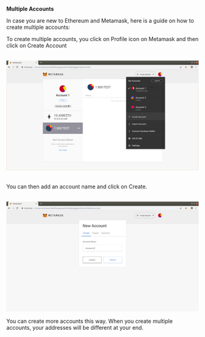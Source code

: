 **Multiple Accounts**

In case you are new to Ethereum and Metamask, here is a guide on how to create multiple accounts:

To create multiple accounts, you click on Profile icon on Metamask and then click on Create Account<br/><br/>

![](images/create-accounts.png?raw=true)<br/><br/>

You can then add an account name and click on Create.<br/><br/>

![](images/create-new-account.png?raw=true)

You can create more accounts this way. When you create multiple accounts, your addresses will be different at your end.

